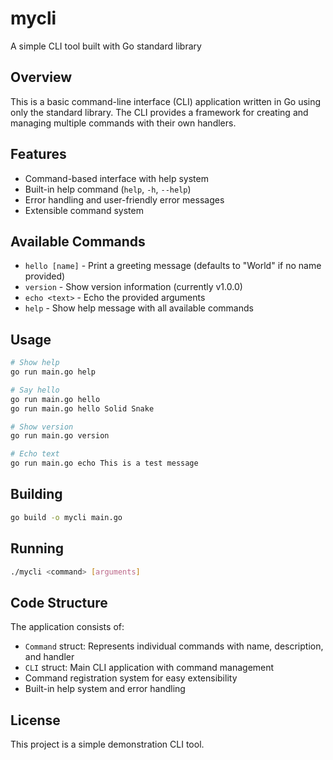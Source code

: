 # mycli

A simple CLI tool built with Go standard library

## Overview

This is a basic command-line interface (CLI) application written in Go using only the standard library. The CLI provides a framework for creating and managing multiple commands with their own handlers.

## Features

- Command-based interface with help system
- Built-in help command (`help`, `-h`, `--help`)
- Error handling and user-friendly error messages
- Extensible command system

## Available Commands

- `hello [name]` - Print a greeting message (defaults to "World" if no name provided)
- `version` - Show version information (currently v1.0.0)
- `echo <text>` - Echo the provided arguments
- `help` - Show help message with all available commands

## Usage

```bash
# Show help
go run main.go help

# Say hello
go run main.go hello
go run main.go hello Solid Snake

# Show version
go run main.go version

# Echo text
go run main.go echo This is a test message
```

## Building

```bash
go build -o mycli main.go
```

## Running

```bash
./mycli <command> [arguments]
```

## Code Structure

The application consists of:

- `Command` struct: Represents individual commands with name, description, and handler
- `CLI` struct: Main CLI application with command management
- Command registration system for easy extensibility
- Built-in help system and error handling

## License

This project is a simple demonstration CLI tool.


